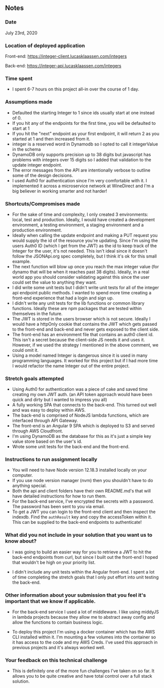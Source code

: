 ## Notes

### Date

July 23rd, 2020

### Location of deployed application

Front-end: https://integer-client.lucasklaassen.com/integers

Back-end: https://integer-api.lucasklaassen.com/integers

### Time spent

- I spent 6-7 hours on this project all-in over the course of 1 day.

### Assumptions made

- Defaulted the starting Integer to 1 since ids usually start at one instead of 0.
- If you hit any of the endpoints for the first time, you will be defaulted to start at 1
- If you hit the "next" endpoint as your first endpoint, it will return 2 as you started at 1 and then increased from it.
- integer is a reserved word in Dynamodb so I opted to call it integerValue in the schema
- DynamoDB only supports precision up to 38 digits but javascript has problems with integers over 15 digits so I added that validation to the update integer endpoint.
- The error messages from the API are intentionally verbose to outline some of the design decisions.
- I used Auth0 for authentication since I'm very comfortable with it. I implemented it across a microservice network at WineDirect and I'm a big believer in working smarter and not harder!

### Shortcuts/Compromises made

- For the sake of time and complexity, I only created 3 environments: local, test and production. Ideally, I would have created a development environment, a testing environment, a staging environment and a production environment.
- Ideally when calling the update endpoint and making a PUT request you would supply the id of the resource you're updating. Since I'm using the users Auth0 ID (which I get from the JWT) as the id to keep track of the Integer for the user, it's not needed. This isn't ideal since it doesn't follow the JSONApi.org spec completely, but I think it's ok for this small example.
- The next function will blow up once you reach the max integer value (for dynamo that will be when it reaches past 38 digits). Ideally, in a real world app you should consider validating against this since the user could set the value to anything they want.
- I did write some unit tests but I didn't write unit tests for all of the integer api endpoint public methods. I wanted to spend more time creating a front-end experience that had a login and sign up.
- I didn't write any unit tests for the lib functions or common library functions. Ideally these are npm packages that are tested within themselves in the future.
- The JWT is stored in the users browser which is not secure. Ideally I would have a httpOnly cookie that contains the JWT which gets passed to the front-end and back-end and never gets exposed to the client side.
- The front-end has an environment file that contains an auth0 client id. This isn't a secret because the client-side JS needs it and uses it. However, if we used the strategy I mentioned in the above comment, we could omit it.
- Using a model named Integer is dangerous since it is used in many programming languages. It worked for this project but if I had more time I would refactor the name Integer out of the entire project.

### Stretch goals attempted

- Using Auth0 for authentication was a piece of cake and saved time creating my own JWT auth. (an API token approach would have been quick and dirty but I wanted to impress you all)
- A fully working SPA that connects to the back-end. This turned out well and was easy to deploy within AWS.
- The back-end is comprised of NodeJS lambda functions, which are interfaced through API Gateway.
- The front-end is an Angular 9 SPA which is deployed to S3 and served through AWS Cloudfront.
- I'm using DynamoDB as the database for this as it's just a simple key value store based on the user's id.
- Wrote some unit tests for the back-end and the front-end.

### Instructions to run assignment locally

- You will need to have Node version 12.18.3 installed locally on your computer.
- If you use node version manager (nvm) then you shouldn't have to do anything special.
- Both the api and client folders have their own README.md's that will have detailed instructions for how to run them.
- For the back-end service, I've encrypted the secrets with a password. The password has been sent to you via email.
- To get a JWT you can login to the front-end client and then inspect the indexdb. Find the `authResult` key and copy the accessToken within it. This can be supplied to the back-end endpoints to authenticate!

### What did you not include in your solution that you want us to know about?

- I was going to build an easier way for you to retrieve a JWT to hit the back-end endpoints from curl, but since I built out the front-end I hoped that wouldn't be high on your priority list.

- I didn't include any unit tests within the Angular front-end. I spent a lot of time completing the stretch goals that I only put effort into unit testing the back-end.

### Other information about your submission that you feel it's important that we know if applicable.

- For the back-end service I used a lot of middleware. I like using middyJS in lambda projects because they allow me to abstract away config and allow the functions to contain business logic.

- To deploy this project I'm using a docker container which has the AWS CLI installed within it. I'm mounting a few volumes into the container so it has access to the code and my AWS Creds. I've used this approach in previous projects and it's always worked well.

### Your feedback on this technical challenge

- This is definitely one of the more fun challenges I've taken on so far. It allows you to be quite creative and have total control over a full stack solution.
